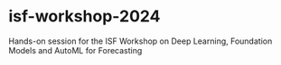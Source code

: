 # isf-workshop-2024
Hands-on session for the ISF Workshop on Deep Learning, Foundation Models and AutoML for Forecasting
